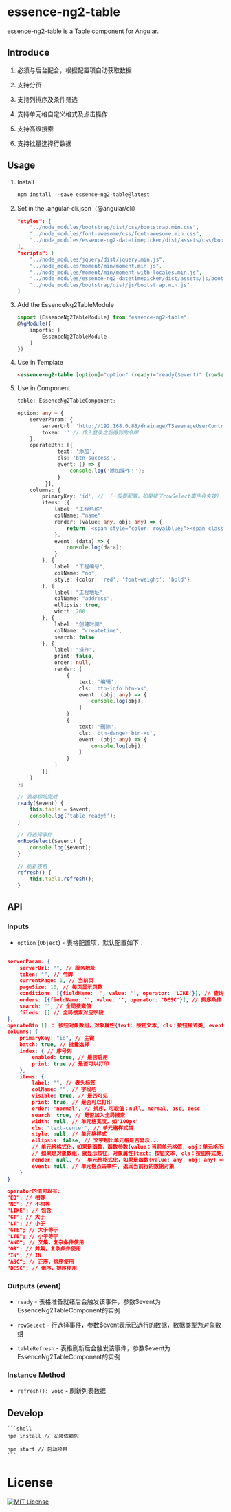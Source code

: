 # essence-ng2-table

essence-ng2-table is a Table component for Angular.

## Introduce

1. 必须与后台配合，根据配置项自动获取数据

2. 支持分页

4. 支持列排序及条件筛选

5. 支持单元格自定义格式及点击操作

6. 支持高级搜索

7. 支持批量选择行数据

## Usage

1. Install

	```shell
	npm install --save essence-ng2-table@latest
	```

2. Set in the .angular-cli.json（@angular/cli）

    ```json
    "styles": [
        "../node_modules/bootstrap/dist/css/bootstrap.min.css",
        "../node_modules/font-awesome/css/font-awesome.min.css",
        "../node_modules/essence-ng2-datetimepicker/dist/assets/css/bootstrap-datetimepicker.min.css"
    ],
    "scripts": [
        "../node_modules/jquery/dist/jquery.min.js",
        "../node_modules/moment/min/moment.min.js",
        "../node_modules/moment/min/moment-with-locales.min.js",
        "../node_modules/essence-ng2-datetimepicker/dist/assets/js/bootstrap-datetimepicker.min.js",
        "../node_modules/bootstrap/dist/js/bootstrap.min.js"
    ]
    ```

3. Add the EssenceNg2TableModule

	```typescript
	import {EssenceNg2TableModule} from "essence-ng2-table";
	@NgModule({
	    imports: [
	        EssenceNg2TableModule
	    ]
	})
	```


4. Use in Template

    ```html
    <essence-ng2-table [option]="option" (ready)="ready($event)" (rowSelect)="onRowSelect($event)"></essence-ng2-table>
    ```

5. Use in Component

    ```typescript
    table: EssenceNg2TableComponent;

    option: any = {
        serverParam: {
            serverUrl: 'http://192.168.0.88/drainage/TSewerageUserController/getSewerageUserListPage',
            token: '' // 传入登录之后得到的令牌
        },
        operateBtn: [{
                 text: '添加',
                 cls: 'btn-success',
                 event: () => {
                     console.log('添加操作！');
                 }
             }],
        columns: {
            primaryKey: 'id', // （一般要配置，如果错了rowSelect事件会失效）
            items: [{
                label: "工程名称",
                colName: "name",
                render: (value: any, obj: any) => {
                    return `<span style="color: royalblue;"><span class="glyphicon glyphicon-user"></span>value</span>`;
                },
                event: (data) => {
                    console.log(data);
                }
            }, {
                label: "工程编号",
                colName: "no",
                style: {color: 'red', 'font-weight': 'bold'}
            }, {
                label: "工程地址",
                colName: "address",
                ellipsis: true,
                width: 200
            }, {
                label: "创建时间",
                colName: "createtime",
                search: false
            }, {
                label: "操作",
                print: false,
                order: null,
                render: [
                    {
                        text: '编辑',
                        cls: 'btn-info btn-xs',
                        event: (obj: any) => {
                            console.log(obj);
                        }
                    },
                    {
                        text: '刪除',
                        cls: 'btn-danger btn-xs',
                        event: (obj: any) => {
                            console.log(obj);
                        }
                    }
                ]
            }]
        }
    };

    // 表格初始完成
    ready($event) {
        this.table = $event;
        console.log('table ready!');
    }

    // 行选择事件
    onRowSelect($event) {
        console.log($event);
    }

    // 刷新表格
    refresh() {
        this.table.refresh();
    }
    ```

## API

### Inputs

- `option` (`Object`) - 表格配置项，默认配置如下：

```json

serverParam: {
    serverUrl: "", // 服务地址
    token: "", // 令牌
    currentPage: 1, // 当前页
    pageSize: 10, // 每页显示页数
    conditions: [{fieldName: '', value: '', operator: 'LIKE'}], // 查询条件
    orders: [{fieldName: '', value: '', operator: 'DESC'}], // 排序条件
    search: "", // 全局搜索值
    fileds: [] // 全局搜索对应字段
},
operateBtn [] ： 按钮对象数组，对象属性{text: 按钮文本, cls：按钮样式类, event：按钮点击事件
columns: {
    primaryKey: "id", // 主键
    batch: true, // 批量选择
    index: { // 序号列
        enabled: true, // 是否启用
        print: true // 是否可以打印
    },
    items: {
        label: "", // 表头标签
        colName: "", // 字段名
        visible: true, // 是否可见
        print: true, // 是否可以打印
        order: 'normal', // 排序，可取值：null, normal, asc, desc
        search: true, // 是否加入全局搜索
        width: null, // 单元格宽度，如'100px'
        cls: "text-center", // 单元格样式类
        style: null, // 单元格样式
        ellipsis: false, // 文字超出单元格是否显示...
        // 单元格格式化，如果是函数，函数参数(value：当前单元格值, obj：单元格所在行数据对象)，单元格显示函数返回的值。
        // 如果是对象数组，就显示按钮，对象属性{text: 按钮文本, cls：按钮样式类, event：按钮点击事件}
        render: null, //  单元格格式化，如果是函数(value: any, obj: any) => {}，就显示函数返回的值，如果是数组，就显示按钮{text, cls, event}
        event: null, // 单元格点击事件, 返回当前行的数据对象
    }
}
```

```json
operator的值可以有:
"EQ"; // 相等
"NE"; // 不相等
"LIKE"; // 包含
"GT"; // 大于
"LT"; // 小于
"GTE"; // 大于等于
"LTE"; // 小于等于
"AND"; // 交集，复杂条件使用
"OR"; // 并集，复杂条件使用
"IN"; // IN
"ASC"; // 正序，排序使用
"DESC"; // 倒序，排序使用
```

### Outputs (event)

- `ready` - 表格准备就绪后会触发该事件，参数$event为EssenceNg2TableComponent的实例

- `rowSelect` - 行选择事件，参数$event表示已选行的数据，数据类型为对象数组

- `tableRefresh` - 表格刷新后会触发该事件，参数$event为EssenceNg2TableComponent的实例

### Instance Method

- `refresh(): void` - 刷新列表数据

## Develop

	```shell
	npm install // 安装依赖包

	npm start // 启动项目
	```

# License

[![MIT License](https://img.shields.io/badge/license-MIT-blue.svg?style=flat)](/LICENSE)
